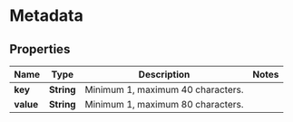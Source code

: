 # Metadata

## Properties
Name | Type | Description | Notes
------------ | ------------- | ------------- | -------------
**key** | **String** | Minimum 1, maximum 40 characters. | 
**value** | **String** | Minimum 1, maximum 80 characters. | 
